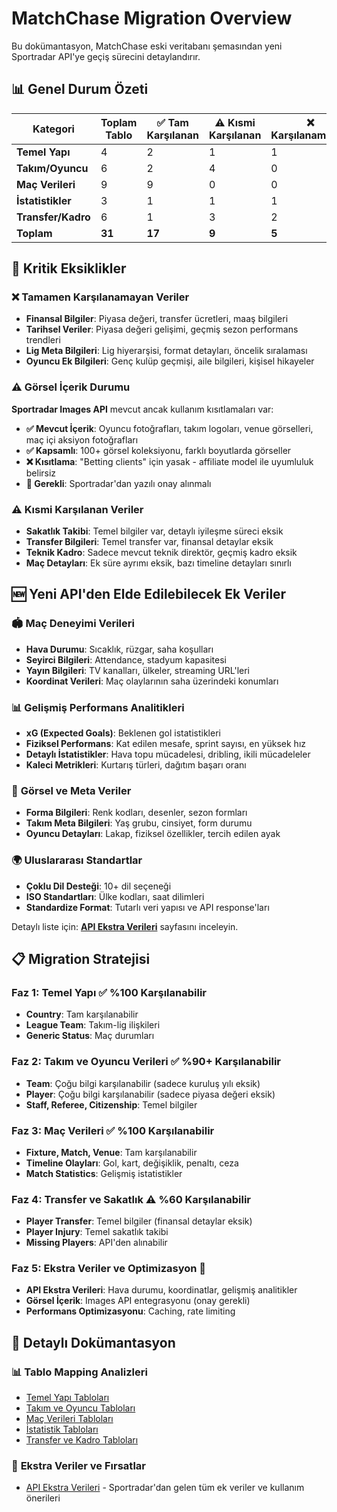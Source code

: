 # MatchChase Migration Overview

Bu dokümantasyon, MatchChase eski veritabanı şemasından yeni Sportradar API'ye geçiş sürecini detaylandırır.

## 📊 Genel Durum Özeti

| Kategori | Toplam Tablo | ✅ Tam Karşılanan | ⚠️ Kısmi Karşılanan | ❌ Karşılanamayan |
|----------|---------------|-------------------|---------------------|-------------------|
| **Temel Yapı** | 4 | 2 | 1 | 1 |
| **Takım/Oyuncu** | 6 | 2 | 4 | 0 |
| **Maç Verileri** | 9 | 9 | 0 | 0 |
| **İstatistikler** | 3 | 1 | 1 | 1 |
| **Transfer/Kadro** | 6 | 1 | 3 | 2 |
| **Toplam** | **31** | **17** | **9** | **5** |

## 🎯 Kritik Eksiklikler

### ❌ Tamamen Karşılanamayan Veriler
- **Finansal Bilgiler**: Piyasa değeri, transfer ücretleri, maaş bilgileri
- **Tarihsel Veriler**: Piyasa değeri gelişimi, geçmiş sezon performans trendleri
- **Lig Meta Bilgileri**: Lig hiyerarşisi, format detayları, öncelik sıralaması
- **Oyuncu Ek Bilgileri**: Genç kulüp geçmişi, aile bilgileri, kişisel hikayeler

### ⚠️ Görsel İçerik Durumu
**Sportradar Images API** mevcut ancak kullanım kısıtlamaları var:

- **✅ Mevcut İçerik**: Oyuncu fotoğrafları, takım logoları, venue görselleri, maç içi aksiyon fotoğrafları
- **✅ Kapsamlı**: 100+ görsel koleksiyonu, farklı boyutlarda görseller
- **❌ Kısıtlama**: "Betting clients" için yasak - affiliate model ile uyumluluk belirsiz
- **🤝 Gerekli**: Sportradar'dan yazılı onay alınmalı

### ⚠️ Kısmi Karşılanan Veriler
- **Sakatlık Takibi**: Temel bilgiler var, detaylı iyileşme süreci eksik
- **Transfer Bilgileri**: Temel transfer var, finansal detaylar eksik
- **Teknik Kadro**: Sadece mevcut teknik direktör, geçmiş kadro eksik
- **Maç Detayları**: Ek süre ayrımı eksik, bazı timeline detayları sınırlı

## 🆕 Yeni API'den Elde Edilebilecek Ek Veriler

### 🏟️ **Maç Deneyimi Verileri**
- **Hava Durumu**: Sıcaklık, rüzgar, saha koşulları
- **Seyirci Bilgileri**: Attendance, stadyum kapasitesi
- **Yayın Bilgileri**: TV kanalları, ülkeler, streaming URL'leri
- **Koordinat Verileri**: Maç olaylarının saha üzerindeki konumları

### 📊 **Gelişmiş Performans Analitikleri**
- **xG (Expected Goals)**: Beklenen gol istatistikleri
- **Fiziksel Performans**: Kat edilen mesafe, sprint sayısı, en yüksek hız
- **Detaylı İstatistikler**: Hava topu mücadelesi, dribling, ikili mücadeleler
- **Kaleci Metrikleri**: Kurtarış türleri, dağıtım başarı oranı

### 🎨 **Görsel ve Meta Veriler**
- **Forma Bilgileri**: Renk kodları, desenler, sezon formları
- **Takım Meta Bilgileri**: Yaş grubu, cinsiyet, form durumu
- **Oyuncu Detayları**: Lakap, fiziksel özellikler, tercih edilen ayak

### 🌍 **Uluslararası Standartlar**
- **Çoklu Dil Desteği**: 10+ dil seçeneği
- **ISO Standartları**: Ülke kodları, saat dilimleri
- **Standardize Format**: Tutarlı veri yapısı ve API response'ları

Detaylı liste için: **[API Ekstra Verileri](./api-extras)** sayfasını inceleyin.

## 📋 Migration Stratejisi

### Faz 1: Temel Yapı ✅ %100 Karşılanabilir
- **Country**: Tam karşılanabilir
- **League Team**: Takım-lig ilişkileri
- **Generic Status**: Maç durumları

### Faz 2: Takım ve Oyuncu Verileri ✅ %90+ Karşılanabilir
- **Team**: Çoğu bilgi karşılanabilir (sadece kuruluş yılı eksik)
- **Player**: Çoğu bilgi karşılanabilir (sadece piyasa değeri eksik)
- **Staff, Referee, Citizenship**: Temel bilgiler

### Faz 3: Maç Verileri ✅ %100 Karşılanabilir
- **Fixture, Match, Venue**: Tam karşılanabilir
- **Timeline Olayları**: Gol, kart, değişiklik, penaltı, ceza
- **Match Statistics**: Gelişmiş istatistikler

### Faz 4: Transfer ve Sakatlık ⚠️ %60 Karşılanabilir
- **Player Transfer**: Temel bilgiler (finansal detaylar eksik)
- **Player Injury**: Temel sakatlık takibi
- **Missing Players**: API'den alınabilir

### Faz 5: Ekstra Veriler ve Optimizasyon 🚀
- **API Ekstra Verileri**: Hava durumu, koordinatlar, gelişmiş analitikler
- **Görsel İçerik**: Images API entegrasyonu (onay gerekli)
- **Performans Optimizasyonu**: Caching, rate limiting

## 🔗 Detaylı Dokümantasyon

### 📊 **Tablo Mapping Analizleri**
- [Temel Yapı Tabloları](./tables/basic-structure)
- [Takım ve Oyuncu Tabloları](./tables/teams-players)
- [Maç Verileri Tabloları](./tables/match-data)
- [İstatistik Tabloları](./tables/statistics)
- [Transfer ve Kadro Tabloları](./tables/transfers-squad)

### 🚀 **Ekstra Veriler ve Fırsatlar**
- [API Ekstra Verileri](./api-extras) - Sportradar'dan gelen tüm ek veriler ve kullanım önerileri
